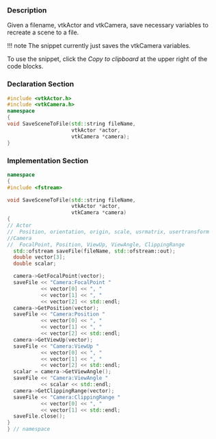 ### Description

Given a filename, vtkActor and vtkCamera, save necessary variables to recreate a scene to a file.

!!! note
    The snippet currently just saves the vtkCamera variables.

To use the snippet, click the *Copy to clipboard* at the upper right of the code blocks.

### Declaration Section

``` c++
#include <vtkActor.h>
#include <vtkCamera.h>
namespace
{
void SaveSceneToFile(std::string fileName,
                     vtkActor *actor,
                     vtkCamera *camera);
}
```

### Implementation Section

``` c++
namespace
{
#include <fstream>

void SaveSceneToFile(std::string fileName,
                     vtkActor *actor,
                     vtkCamera *camera)
{
// Actor
//  Position, orientation, origin, scale, usrmatrix, usertransform
//Camera
//  FocalPoint, Position, ViewUp, ViewAngle, ClippingRange
  std::ofstream saveFile(fileName, std::ofstream::out);
  double vector[3];
  double scalar;

  camera->GetFocalPoint(vector);
  saveFile << "Camera:FocalPoint "
           << vector[0] << ", "
           << vector[1] << ", "
           << vector[2] << std::endl;
  camera->GetPosition(vector);
  saveFile << "Camera:Position "
           << vector[0] << ", "
           << vector[1] << ", "
           << vector[2] << std::endl;
  camera->GetViewUp(vector);
  saveFile << "Camera:ViewUp "
           << vector[0] << ", "
           << vector[1] << ", "
           << vector[2] << std::endl;
  scalar = camera->GetViewAngle();
  saveFile << "Camera:ViewAngle "
           << scalar << std::endl;
  camera->GetClippingRange(vector);
  saveFile << "Camera:ClippingRange "
           << vector[0] << ", "
           << vector[1] << std::endl;
  saveFile.close();
}
} // namespace

```
